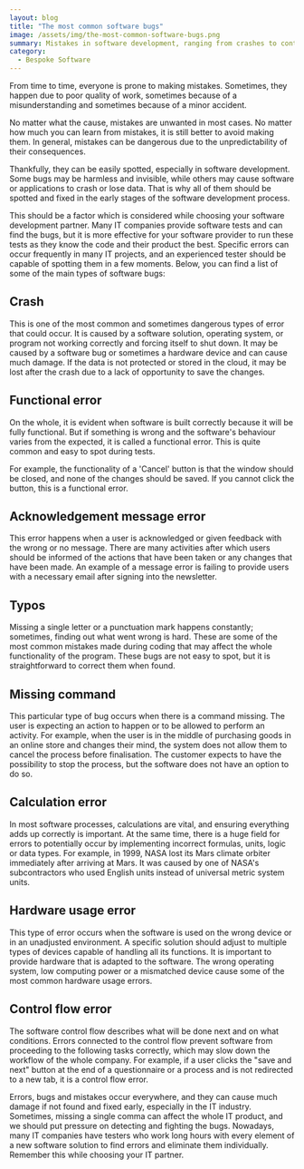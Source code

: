 ```yaml
---
layout: blog
title: "The most common software bugs"
image: /assets/img/the-most-common-software-bugs.png
summary: Mistakes in software development, ranging from crashes to control flow errors, can be costly, necessitating early detection and correction.
category:
  - Bespoke Software
---
```


From time to time, everyone is prone to making mistakes. Sometimes, they happen due to poor quality of work, sometimes because of a misunderstanding and sometimes because of a minor accident.

No matter what the cause, mistakes are unwanted in most cases. No matter how much you can learn from mistakes, it is still better to avoid making them. In general, mistakes can be dangerous due to the unpredictability of their consequences.

Thankfully, they can be easily spotted, especially in software development. Some bugs may be harmless and invisible, while others may cause software or applications to crash or lose data. That is why all of them should be spotted and fixed in the early stages of the software development process.

This should be a factor which is considered while choosing your software development partner. Many IT companies provide software tests and can find the bugs, but it is more effective for your software provider to run these tests as they know the code and their product the best. Specific errors can occur frequently in many IT projects, and an experienced tester should be capable of spotting them in a few moments. Below, you can find a list of some of the main types of software bugs:

## Crash
This is one of the most common and sometimes dangerous types of error that could occur. It is caused by a software solution, operating system, or program not working correctly and forcing itself to shut down. It may be caused by a software bug or sometimes a hardware device and can cause much damage. If the data is not protected or stored in the cloud, it may be lost after the crash due to a lack of opportunity to save the changes.


## Functional error
On the whole, it is evident when software is built correctly because it will be fully functional. But if something is wrong and the software's behaviour varies from the expected, it is called a functional error. This is quite common and easy to spot during tests.

For example, the functionality of a 'Cancel' button is that the window should be closed, and none of the changes should be saved. If you cannot click the button, this is a functional error.

## Acknowledgement message error
This error happens when a user is acknowledged or given feedback with the wrong or no message. There are many activities after which users should be informed of the actions that have been taken or any changes that have been made. An example of a message error is failing to provide users with a necessary email after signing into the newsletter.

## Typos
Missing a single letter or a punctuation mark happens constantly; sometimes, finding out what went wrong is hard. These are some of the most common mistakes made during coding that may affect the whole functionality of the program. These bugs are not easy to spot, but it is straightforward to correct them when found.

## Missing command
This particular type of bug occurs when there is a command missing. The user is expecting an action to happen or to be allowed to perform an activity. For example, when the user is in the middle of purchasing goods in an online store and changes their mind, the system does not allow them to cancel the process before finalisation. The customer expects to have the possibility to stop the process, but the software does not have an option to do so.

## Calculation error
In most software processes, calculations are vital, and ensuring everything adds up correctly is important. At the same time, there is a huge field for errors to potentially occur by implementing incorrect formulas, units, logic or data types. For example, in 1999, NASA lost its Mars climate orbiter immediately after arriving at Mars. It was caused by one of NASA's subcontractors who used English units instead of universal metric system units.

## Hardware usage error
This type of error occurs when the software is used on the wrong device or in an unadjusted environment. A specific solution should adjust to multiple types of devices capable of handling all its functions. It is important to provide hardware that is adapted to the software. The wrong operating system, low computing power or a mismatched device cause some of the most common hardware usage errors.

## Control flow error
The software control flow describes what will be done next and on what conditions. Errors connected to the control flow prevent software from proceeding to the following tasks correctly, which may slow down the workflow of the whole company. For example, if a user clicks the "save and next" button at the end of a questionnaire or a process and is not redirected to a new tab, it is a control flow error.

Errors, bugs and mistakes occur everywhere, and they can cause much damage if not found and fixed early, especially in the IT industry. Sometimes, missing a single comma can affect the whole IT product, and we should put pressure on detecting and fighting the bugs. Nowadays, many IT companies have testers who work long hours with every element of a new software solution to find errors and eliminate them individually. Remember this while choosing your IT partner.
